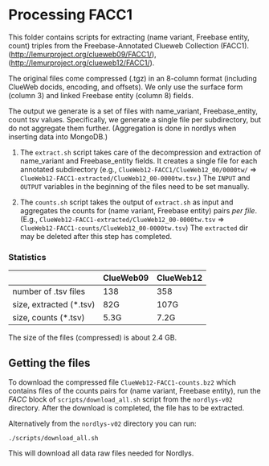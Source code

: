 Processing FACC1
================

This folder contains scripts for extracting (name variant, Freebase entity, count) triples from the Freebase-Annotated Clueweb Collection (FACC1). (http://lemurproject.org/clueweb09/FACC1/), (http://lemurproject.org/clueweb12/FACC1/).

The original files come compressed (.tgz) in an 8-column format (including ClueWeb docids, encoding, and offsets). 
We only use the surface form (column 3) and linked Freebase entity (column 8) fields.

The output we generate is a set of files with name_variant, Freebase_entity, count tsv values.
Specifically, we generate a single file per subdirectory, but do not aggregate them further. (Aggregation is done in nordlys when inserting data into MongoDB.)


1. The `extract.sh` script takes care of the decompression and extraction of name_variant and Freebase_entity fields. 
It creates a single file for each annotated subdirectory (e.g., `ClueWeb12-FACC1/ClueWeb12_00/0000tw/` => `ClueWeb12-FACC1-extracted/ClueWeb12_00-0000tw.tsv`.)
The `INPUT` and `OUTPUT` variables in the beginning of the files need to be set manually.

2. The `counts.sh` script takes the output of `extract.sh` as input and aggregates the counts for (name variant, Freebase entity) pairs *per file*.
(E.g., `ClueWeb12-FACC1-extracted/ClueWeb12_00-0000tw.tsv` => `ClueWeb12-FACC1-counts/ClueWeb12_00-0000tw.tsv`)
The `extracted` dir may be deleted after this step has completed.


### Statistics

|                          | ClueWeb09 | ClueWeb12 |
|--------------------------|-----------|-----------|
| number of .tsv files     |       138 |       358 |
| size, extracted (\*.tsv) |       82G |      107G | 
| size, counts (\*.tsv)    |      5.3G |      7.2G | 


The size of the files (compressed) is about 2.4 GB.


## Getting the files

To download the compressed file `ClueWeb12-FACC1-counts.bz2` which contains files of the counts pairs for (name variant, Freebase entity), run the *FACC* block of `scripts/download_all.sh` script from the `nordlys-v02` directory. After the download is completed, the file has to be extracted. 


Alternatively from the `nordlys-v02` directory you can run:

```
./scripts/download_all.sh
```

This will download all data raw files needed for Nordlys.